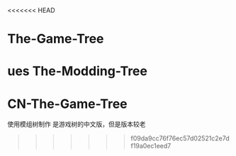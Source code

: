 <<<<<<< HEAD
# The-Game-Tree

ues The-Modding-Tree
=======
# CN-The-Game-Tree

使用模组树制作
是游戏树的中文版，但是版本较老
>>>>>>> f09da9cc76f76ec57d02521c2e7df19a0ec1eed7
